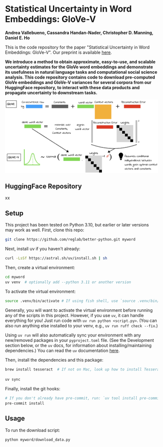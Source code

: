 # Statistical Uncertainty in Word Embeddings: GloVe-V
**Andrea Vallebueno, Cassandra Handan-Nader, Christopher D. Manning, Daniel E. Ho**

This is the code repository for the paper "Statistical Uncertainty in Word Embeddings: GloVe-V". Our preprint is available [here](https://arxiv.org/abs/2406.12165).

**We introduce a method to obtain approximate, easy-to-use, and scalable uncertainty estimates for the GloVe word embeddings and demonstrate its usefulness in natural language tasks and computational social science analysis. This code repository contains code to download pre-computed GloVe embeddings and GloVe-V variances for several corpora from our HuggingFace repository, to interact with these data products and propagate uncertainty to downstream tasks.**


![GloVe-V](figures/glove_diagram.jpg)

## HuggingFace Repository
xx


## Setup

This project has been tested on Python 3.10, but earlier or later versions may work as well.
First, clone this repo:

```bash
git clone https://github.com/reglab/better-python.git myword
```

Next, install uv if you haven't already:

```bash
curl -LsSf https://astral.sh/uv/install.sh | sh
```

Then, create a virtual environment:

```bash
cd myword
uv venv  # optionally add --python 3.11 or another version
```

To activate the virtual environment:

```bash
source .venv/bin/activate # If using fish shell, use `source .venv/bin/activate.fish` instead
```

Generally, you will want to activate the virtual environment before running any of the scripts
in this project. However, if you use `uv`, it can handle everything for you! Just run code with
`uv run python <script.py>`. (You can also run anything else installed to your venv, e.g.,
`uv run ruff check --fix`.)

Using `uv run` will also automatically sync your environment with any new/removed packages
in your `pyproject.toml` file. (See the Development section below, or the `uv` docs, for
information about installing/maintaining dependencies.) You can read the `uv` documentation
[here](https://docs.astral.sh/uv/getting-started/features/#projects).

Then, install the dependencies and this package:

```bash
brew install tesseract  # If not on Mac, look up how to install Tesseract for your OS

uv sync
```

Finally, install the git hooks:

```bash
# If you don't already have pre-commit, run: `uv tool install pre-commit`
pre-commit install
```

## Usage

To run the download script:

```bash
python myword/download_data.py
```

